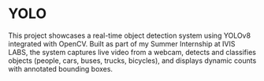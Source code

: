 # YOLO
This project showcases a real-time object detection system using YOLOv8 integrated with OpenCV. Built as part of my Summer Internship at IVIS LABS, the system captures live video from a webcam, detects and classifies objects (people, cars, buses, trucks, bicycles), and displays dynamic counts with annotated bounding boxes.  
